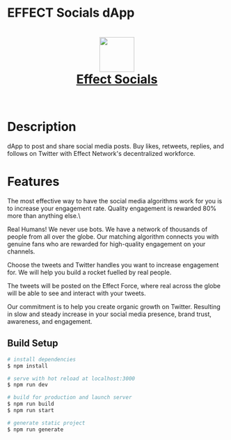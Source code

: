 # EFFECT Socials dApp

<div align="center">
<a href="https://socials.effect.network" target="_blank"><h1> <img src="https://socials.effect.network/_nuxt/img/effect-socials_h100.4f0f9f8.png" width="80px"><br/>Effect Socials</h1></a>     
</div>
<p align="center"> <a href="effect.network" target="_blank"><img alt="" src="https://img.shields.io/badge/Website-EA4C89?style=normal&logo=dribbble&logoColor=white" style="vertical-align:center" /></a> <a href="https://twitter.com/effectaix/" target="_blank"><img alt="" src="https://img.shields.io/badge/Twitter-1DA1F2?style=normal&logo=twitter&logoColor=white" style="vertical-align:center" /></a> <a href="}" target="_blank"><img alt="" src="https://img.shields.io/badge/LinkedIn-0077B5?style=normal&logo=linkedin&logoColor=white" style="vertical-align:center" /></a> </p>

# Description
dApp to post and share social media posts. 
Buy likes, retweets, replies, and follows on Twitter with Effect Network's decentralized workforce.

# Features
The most effective way to have the social media algorithms work for you is to increase your engagement rate. Quality engagement is rewarded 80% more than anything else.\

Real Humans! We never use bots. We have a network of thousands of people from all over the globe. Our matching algorithm connects you with genuine fans who are rewarded for high-quality engagement on your channels.

Choose the tweets and Twitter handles you want to increase engagement for. We will help you build a rocket fuelled by real people.

The tweets will be posted on the Effect Force, where real across the globe will be able to see and interact with your tweets.

Our commitment is to help you create organic growth on Twitter. Resulting in slow and steady increase in your social media presence, brand trust, awareness, and engagement.

## Build Setup

```bash
# install dependencies
$ npm install

# serve with hot reload at localhost:3000
$ npm run dev

# build for production and launch server
$ npm run build
$ npm run start

# generate static project
$ npm run generate
```

